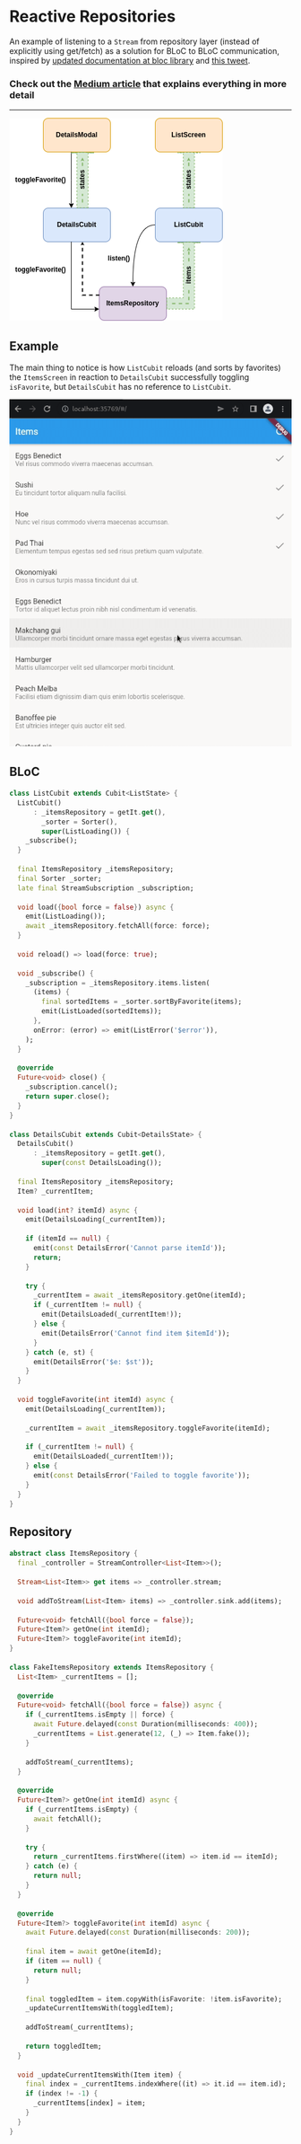 # Reactive Repositories

An example of listening to a `Stream` from repository layer (instead of explicitly using get/fetch) as a solution for BLoC to BLoC communication, inspired by [updated documentation at bloc library](https://bloclibrary.dev/#/architecture?id=bloc-to-bloc-communication) and [this tweet](https://twitter.com/slovnicki/status/1524065225959481344?s=20&t=GwAhl9dC-RcFRMiA7JmOTg).

### Check out the **[Medium article](https://medium.com/@lovnicki.sandro/blocs-with-reactive-repository-5fd440d3b1dc)** that explains everything in more detail

---

![example](https://github.com/slovnicki/reactive_repositories/blob/master/diagram.png)

## Example

The main thing to notice is how `ListCubit` reloads (and sorts by favorites) the `ItemsScreen` in reaction to `DetailsCubit` successfully toggling `isFavorite`, but `DetailsCubit` has no reference to `ListCubit`.

![example](https://github.com/slovnicki/reactive_repositories/blob/master/example.gif)

## BLoC

```dart
class ListCubit extends Cubit<ListState> {
  ListCubit()
      : _itemsRepository = getIt.get(),
        _sorter = Sorter(),
        super(ListLoading()) {
    _subscribe();
  }

  final ItemsRepository _itemsRepository;
  final Sorter _sorter;
  late final StreamSubscription _subscription;

  void load({bool force = false}) async {
    emit(ListLoading());
    await _itemsRepository.fetchAll(force: force);
  }

  void reload() => load(force: true);

  void _subscribe() {
    _subscription = _itemsRepository.items.listen(
      (items) {
        final sortedItems = _sorter.sortByFavorite(items);
        emit(ListLoaded(sortedItems));
      },
      onError: (error) => emit(ListError('$error')),
    );
  }

  @override
  Future<void> close() {
    _subscription.cancel();
    return super.close();
  }
}

class DetailsCubit extends Cubit<DetailsState> {
  DetailsCubit()
      : _itemsRepository = getIt.get(),
        super(const DetailsLoading());

  final ItemsRepository _itemsRepository;
  Item? _currentItem;

  void load(int? itemId) async {
    emit(DetailsLoading(_currentItem));

    if (itemId == null) {
      emit(const DetailsError('Cannot parse itemId'));
      return;
    }

    try {
      _currentItem = await _itemsRepository.getOne(itemId);
      if (_currentItem != null) {
        emit(DetailsLoaded(_currentItem!));
      } else {
        emit(DetailsError('Cannot find item $itemId'));
      }
    } catch (e, st) {
      emit(DetailsError('$e: $st'));
    }
  }

  void toggleFavorite(int itemId) async {
    emit(DetailsLoading(_currentItem));

    _currentItem = await _itemsRepository.toggleFavorite(itemId);

    if (_currentItem != null) {
      emit(DetailsLoaded(_currentItem!));
    } else {
      emit(const DetailsError('Failed to toggle favorite'));
    }
  }
}
```

## Repository

```dart
abstract class ItemsRepository {
  final _controller = StreamController<List<Item>>();

  Stream<List<Item>> get items => _controller.stream;

  void addToStream(List<Item> items) => _controller.sink.add(items);

  Future<void> fetchAll({bool force = false});
  Future<Item?> getOne(int itemId);
  Future<Item?> toggleFavorite(int itemId);
}

class FakeItemsRepository extends ItemsRepository {
  List<Item> _currentItems = [];

  @override
  Future<void> fetchAll({bool force = false}) async {
    if (_currentItems.isEmpty || force) {
      await Future.delayed(const Duration(milliseconds: 400));
      _currentItems = List.generate(12, (_) => Item.fake());
    }

    addToStream(_currentItems);
  }

  @override
  Future<Item?> getOne(int itemId) async {
    if (_currentItems.isEmpty) {
      await fetchAll();
    }

    try {
      return _currentItems.firstWhere((item) => item.id == itemId);
    } catch (e) {
      return null;
    }
  }

  @override
  Future<Item?> toggleFavorite(int itemId) async {
    await Future.delayed(const Duration(milliseconds: 200));

    final item = await getOne(itemId);
    if (item == null) {
      return null;
    }

    final toggledItem = item.copyWith(isFavorite: !item.isFavorite);
    _updateCurrentItemsWith(toggledItem);

    addToStream(_currentItems);

    return toggledItem;
  }

  void _updateCurrentItemsWith(Item item) {
    final index = _currentItems.indexWhere((it) => it.id == item.id);
    if (index != -1) {
      _currentItems[index] = item;
    }
  }
}
```
